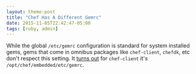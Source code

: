 ```yaml
---
layout: theme:post
title: "Chef Has A Different Gemrc"
date: 2015-11-05T22:42:47-05:00
tags: [ruby, admin]
---
```


While the global `/etc/gemrc` configuration is standard for system installed gems, gems
that come in omnibus packages like `chef-client`, `chefdk`, etc don't respect
this setting. It [turns out] for `chef-client` it's `/opt/chef/embedded/etc/gemrc`.

[turns out]: http://stackoverflow.com/questions/22259362/where-chef-store-the-gem-source-repository/28816880#28816880

